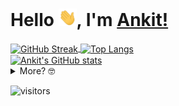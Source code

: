 <h1>Hello <img src="./assets/hi.gif" width="29px">, I'm <a href="https://ankityadavhere.github.io" target="_blank">Ankit!</a></h1>

<a href="https://ankityadavhere.github.io">
<img alt="GitHub Streak" align="center" src="http://github-readme-streak-stats.herokuapp.com?user=ankityadavhere&theme=material-palenight&hide_border=true" />
</a>

<a href="https://ankityadavhere.github.io">
<img alt="Top Langs" align="center" src="https://github-readme-stats.vercel.app/api/top-langs/?username=ankityadavhere&count_private=true&theme=material-palenight&layout=compact&hide_border=true" />
</a>

<br>
<a href="https://ankityadavhere.github.io">
  <img alt="Ankit's GitHub stats" align="center" src="https://github-readme-stats.vercel.app/api?username=ankityadavhere&count_private=true&show_icons=true&theme=material-palenight&hide_border=true" />
</a>

<details>
<summary>More? 🤓</summary>

![Github Metrics](https://metrics.lecoq.io/ankityadavhere?template=classic&isocalendar=1&languages=1&introduction=1&people=1&followup=1&lines=1&activity=1&discussions=1&notable=1&isocalendar.duration=half-year&languages.limit=8&languages.sections=most-used&languages.colors=github&languages.threshold=0%25&languages.indepth=false&languages.recent.load=300&languages.recent.days=14&introduction.title=true&people.limit=24&people.size=28&people.types=followers%2C%20following&people.identicons=false&people.shuffle=false&followup.sections=repositories&activity.limit=5&activity.load=300&activity.days=14&activity.filter=all&activity.visibility=all&activity.timestamps=false&notable.repositories=false&config.timezone=Asia%2FCalcutta)

</details>

![visitors](https://visitor-badge.laobi.icu/badge?page_id=ankityadavhere.ankityadavhere)
